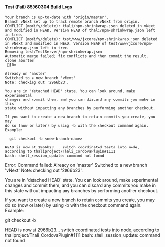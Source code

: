 #### Test (Fail) 85960304 Build Logs


```
Your branch is up-to-date with 'origin/master'.
Branch vNext set up to track remote branch vNext from origin.
CONFLICT (modify/delete): thali/npm-shrinkwrap.json deleted in vNext and modified in HEAD. Version HEAD of thali/npm-shrinkwrap.json left in tree.
CONFLICT (modify/delete): test/www/jxcore/npm-shrinkwrap.json deleted in vNext and modified in HEAD. Version HEAD of test/www/jxcore/npm-shrinkwrap.json left in tree.
Removing test/TestServer/npm-shrinkwrap.json
Automatic merge failed; fix conflicts and then commit the result.
clone aborted
 [0m

Already on 'master'
Switched to a new branch 'vNext'
Note: checking out '2966b23'.

You are in 'detached HEAD' state. You can look around, make experimental
changes and commit them, and you can discard any commits you make in this
state without impacting any branches by performing another checkout.

If you want to create a new branch to retain commits you create, you may
do so (now or later) by using -b with the checkout command again. Example:

  git checkout -b <new-branch-name>

HEAD is now at 2966b23... switch coordinated tests into node, according to thaliproject/Thali_CordovaPlugin#1111
bash: shell_session_update: command not found

```

Error: Command failed: Already on 'master'
Switched to a new branch 'vNext'
Note: checking out '2966b23'.

You are in 'detached HEAD' state. You can look around, make experimental
changes and commit them, and you can discard any commits you make in this
state without impacting any branches by performing another checkout.

If you want to create a new branch to retain commits you create, you may
do so (now or later) by using -b with the checkout command again. Example:

  git checkout -b <new-branch-name>

HEAD is now at 2966b23... switch coordinated tests into node, according to thaliproject/Thali_CordovaPlugin#1111
bash: shell_session_update: command not found
